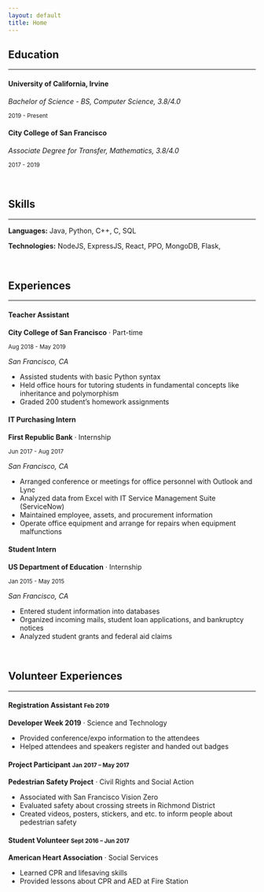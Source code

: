 ```yaml
---
layout: default
title: Home
---
```


## Education

---

#### University of California, Irvine

_Bachelor of Science - BS, Computer Science, 3.8/4.0_

<small>2019 - Present</small>

#### City College of San Francisco

_Associate Degree for Transfer, Mathematics, 3.8/4.0_

<small>2017 - 2019</small>

<br>

## Skills

---

**Languages:** Java, Python, C++, C, SQL

**Technologies:** NodeJS, ExpressJS, React, PPO, MongoDB, Flask,

<br>

## Experiences

---

#### Teacher Assistant

**City College of San Francisco** &middot; Part-time

<small>Aug 2018 - May 2019</small>

_San Francisco, CA_

- Assisted students with basic Python syntax
- Held office hours for tutoring students in fundamental concepts like inheritance and polymorphism
- Graded 200 student’s homework assignments

#### IT Purchasing Intern

**First Republic Bank** &middot; Internship

<small>Jun 2017 - Aug 2017</small>

_San Francisco, CA_

- Arranged conference or meetings for office personnel with Outlook and Lync
- Analyzed data from Excel with IT Service Management Suite (ServiceNow)
- Maintained employee, assets, and procurement information
- Operate office equipment and arrange for repairs when equipment malfunctions

#### Student Intern

**US Department of Education** &middot; Internship

<small>Jan 2015 - May 2015</small>

_San Francisco, CA_

- Entered student information into databases
- Organized incoming mails, student loan applications, and bankruptcy notices
- Analyzed student grants and federal aid claims

<br>

## Volunteer Experiences

---

#### Registration Assistant <small> Feb 2019 </small>

**Developer Week 2019** &middot; Science and Technology

- Provided conference/expo information to the attendees
- Helped attendees and speakers register and handed out badges

#### Project Participant <small> Jan 2017 – May 2017 </small>

**Pedestrian Safety Project** &middot; Civil Rights and Social Action

- Associated with San Francisco Vision Zero
- Evaluated safety about crossing streets in Richmond District
- Created videos, posters, stickers, and etc. to inform people about pedestrian safety

#### Student Volunteer <small> Sept 2016 – Jun 2017 </small>

**American Heart Association** &middot; Social Services

- Learned CPR and lifesaving skills
- Provided lessons about CPR and AED at Fire Station

